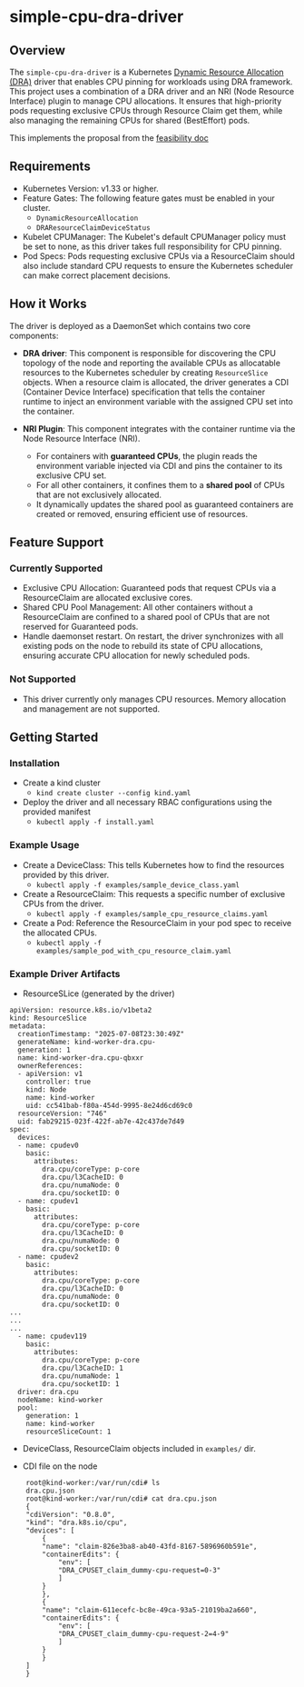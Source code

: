 # simple-cpu-dra-driver

## Overview

The `simple-cpu-dra-driver` is a Kubernetes
[Dynamic Resource Allocation (DRA)](https://kubernetes.io/docs/concepts/scheduling-eviction/dynamic-resource-allocation/)
driver that enables CPU pinning for workloads using DRA framework. This project
uses a combination of a DRA driver and an NRI (Node Resource Interface) plugin
to manage CPU allocations. It ensures that high-priority pods requesting
exclusive CPUs through Resource Claim get them, while also managing the
remaining CPUs for shared (BestEffort) pods.

This implements the proposal from the
[feasibility doc](https://docs.google.com/document/d/1Tb_dC60YVCBr7cNYWuVLddUUTMcNoIt3zjd5-8rgug0/edit?tab=t.0#heading=h.iutbebngx80e)

## Requirements

- Kubernetes Version: v1.33 or higher.
- Feature Gates: The following feature gates must be enabled in your cluster.
  - `DynamicResourceAllocation`
  - `DRAResourceClaimDeviceStatus`
- Kubelet CPUManager: The Kubelet's default CPUManager policy must be set to
  none, as this driver takes full responsibility for CPU pinning.
- Pod Specs: Pods requesting exclusive CPUs via a ResourceClaim should also
  include standard CPU requests to ensure the Kubernetes scheduler can make
  correct placement decisions.

## How it Works

The driver is deployed as a DaemonSet which contains two core components:

- **DRA driver**: This component is responsible for discovering the CPU topology
  of the node and reporting the available CPUs as allocatable resources to the
  Kubernetes scheduler by creating `ResourceSlice` objects. When a resource
  claim is allocated, the driver generates a CDI (Container Device Interface)
  specification that tells the container runtime to inject an environment
  variable with the assigned CPU set into the container.

- **NRI Plugin**: This component integrates with the container runtime via the
  Node Resource Interface (NRI).

  - For containers with **guaranteed CPUs**, the plugin reads the environment
    variable injected via CDI and pins the container to its exclusive CPU set.
  - For all other containers, it confines them to a **shared pool** of CPUs that
    are not exclusively allocated.
  - It dynamically updates the shared pool as guaranteed containers are created
    or removed, ensuring efficient use of resources.

## Feature Support

### Currently Supported

- Exclusive CPU Allocation: Guaranteed pods that request CPUs via a
  ResourceClaim are allocated exclusive cores.
- Shared CPU Pool Management: All other containers without a ResourceClaim are
  confined to a shared pool of CPUs that are not reserved for Guaranteed pods.
- Handle daemonset restart. On restart, the driver synchronizes with all
  existing pods on the node to rebuild its state of CPU allocations, ensuring
  accurate CPU allocation for newly scheduled pods.

### Not Supported

- This driver currently only manages CPU resources. Memory allocation and
  management are not supported.

## Getting Started

### Installation

- Create a kind cluster
  - `kind create cluster --config kind.yaml`
- Deploy the driver and all necessary RBAC configurations using the provided
  manifest
  - `kubectl apply -f install.yaml`

### Example Usage

- Create a DeviceClass: This tells Kubernetes how to find the resources provided
  by this driver.
  - `kubectl apply -f examples/sample_device_class.yaml`
- Create a ResourceClaim: This requests a specific number of exclusive CPUs from
  the driver.
  - `kubectl apply -f examples/sample_cpu_resource_claims.yaml`
- Create a Pod: Reference the ResourceClaim in your pod spec to receive the
  allocated CPUs.
  - `kubectl apply -f examples/sample_pod_with_cpu_resource_claim.yaml`

### Example Driver Artifacts

- ResourceSLice (generated by the driver)

```
apiVersion: resource.k8s.io/v1beta2
kind: ResourceSlice
metadata:
  creationTimestamp: "2025-07-08T23:30:49Z"
  generateName: kind-worker-dra.cpu-
  generation: 1
  name: kind-worker-dra.cpu-qbxxr
  ownerReferences:
  - apiVersion: v1
    controller: true
    kind: Node
    name: kind-worker
    uid: cc541bab-f80a-454d-9995-8e24d6cd69c0
  resourceVersion: "746"
  uid: fab29215-023f-422f-ab7e-42c437de7d49
spec:
  devices:
  - name: cpudev0
    basic:
      attributes:
        dra.cpu/coreType: p-core
        dra.cpu/l3CacheID: 0
        dra.cpu/numaNode: 0
        dra.cpu/socketID: 0
  - name: cpudev1
    basic:
      attributes:
        dra.cpu/coreType: p-core
        dra.cpu/l3CacheID: 0
        dra.cpu/numaNode: 0
        dra.cpu/socketID: 0
  - name: cpudev2
    basic:
      attributes:
        dra.cpu/coreType: p-core
        dra.cpu/l3CacheID: 0
        dra.cpu/numaNode: 0
        dra.cpu/socketID: 0
...
...
...
  - name: cpudev119
    basic:
      attributes:
        dra.cpu/coreType: p-core
        dra.cpu/l3CacheID: 1
        dra.cpu/numaNode: 1
        dra.cpu/socketID: 1
  driver: dra.cpu
  nodeName: kind-worker
  pool:
    generation: 1
    name: kind-worker
    resourceSliceCount: 1
```

- DeviceClass, ResourceClaim objects included in `examples/` dir.

- CDI file on the node

```
    root@kind-worker:/var/run/cdi# ls
    dra.cpu.json
    root@kind-worker:/var/run/cdi# cat dra.cpu.json
    {
    "cdiVersion": "0.8.0",
    "kind": "dra.k8s.io/cpu",
    "devices": [
        {
        "name": "claim-826e3ba8-ab40-43fd-8167-5896960b591e",
        "containerEdits": {
            "env": [
            "DRA_CPUSET_claim_dummy-cpu-request=0-3"
            ]
        }
        },
        {
        "name": "claim-611ecefc-bc8e-49ca-93a5-21019ba2a660",
        "containerEdits": {
            "env": [
            "DRA_CPUSET_claim_dummy-cpu-request-2=4-9"
            ]
        }
        }
    ]
    }
```
